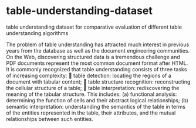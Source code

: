 # table-understanding-dataset
table understanding dataset for  comparative evaluation of different table understanding algorithms



The problem of table understanding has attracted much interest in previous years from the database as well as the document engineering communities. On the Web, discovering structured data is a tremendous challenge and PDF documents represent the most common document format after HTML. It is commonly recognized that table understanding consists of three tasks of increasing complexity:
 table detection: locating the regions of a document with tabular content;
 table structure recognition: reconstructing the cellular structure of a table;
 table interpretation: rediscovering the meaning of the tabular structure. This includes:
(a) functional analysis: determining the function of cells and their abstract logical relationships;
(b) semantic interpretation: understanding the semantics of the table in terms of the entities represented in the table, their attributes, and the mutual relationships between such entities.
